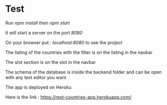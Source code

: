 # Test 

Run *npm install* then *npm start*

It will start a server on the port *8080*

On your browser put : *localhost:8080* to see the project

The listing of the countries with the filter is on the listing in the navbar

The slot section is on the slot in the navbar

The schema of the database is inside the backend folder and can be open with any text editor you want

The app is deployed on Heroku

Here is the link : https://rest-countries-app.herokuapp.com/
